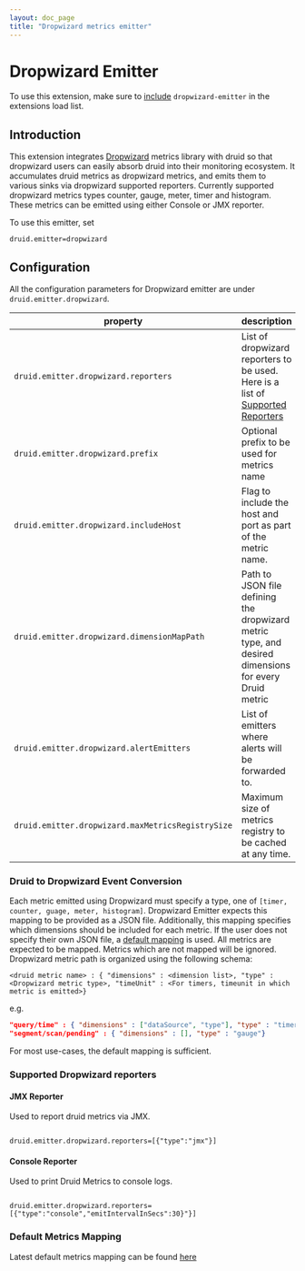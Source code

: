 ```yaml
---
layout: doc_page
title: "Dropwizard metrics emitter"
---
```


<!--
  ~ Licensed to the Apache Software Foundation (ASF) under one
  ~ or more contributor license agreements.  See the NOTICE file
  ~ distributed with this work for additional information
  ~ regarding copyright ownership.  The ASF licenses this file
  ~ to you under the Apache License, Version 2.0 (the
  ~ "License"); you may not use this file except in compliance
  ~ with the License.  You may obtain a copy of the License at
  ~
  ~   http://www.apache.org/licenses/LICENSE-2.0
  ~
  ~ Unless required by applicable law or agreed to in writing,
  ~ software distributed under the License is distributed on an
  ~ "AS IS" BASIS, WITHOUT WARRANTIES OR CONDITIONS OF ANY
  ~ KIND, either express or implied.  See the License for the
  ~ specific language governing permissions and limitations
  ~ under the License.
  -->

# Dropwizard Emitter

To use this extension, make sure to [include](../../configuration/extensions.md#loading-extensions) `dropwizard-emitter` in the extensions load list.

## Introduction

This extension integrates [Dropwizard](http://metrics.dropwizard.io/3.1.0/getting-started/#) metrics library with druid so that dropwizard users can easily absorb druid into their monitoring ecosystem.
It accumulates druid metrics as dropwizard metrics, and emits them to various sinks via dropwizard supported reporters.
Currently supported dropwizard metrics types counter, gauge, meter, timer and histogram. 
These metrics can be emitted using either Console or JMX reporter. 

To use this emitter, set

```
druid.emitter=dropwizard
```

## Configuration

All the configuration parameters for Dropwizard emitter are under `druid.emitter.dropwizard`.
    
|property|description|required?|default|
|--------|-----------|---------|-------|
|`druid.emitter.dropwizard.reporters`|List of dropwizard reporters to be used. Here is a list of [Supported Reporters](#supported-dropwizard-reporters)|yes|none|
|`druid.emitter.dropwizard.prefix`|Optional prefix to be used for metrics name|no|none|
|`druid.emitter.dropwizard.includeHost`|Flag to include the host and port as part of the metric name.|no|yes|
|`druid.emitter.dropwizard.dimensionMapPath`|Path to JSON file defining the dropwizard metric type, and desired dimensions for every Druid metric|no|Default mapping provided. See below.|
|`druid.emitter.dropwizard.alertEmitters`| List of emitters where alerts will be forwarded to. |no| empty list (no forwarding)|
|`druid.emitter.dropwizard.maxMetricsRegistrySize`| Maximum size of metrics registry to be cached at any time. |no| 100 Mb|


### Druid to Dropwizard Event Conversion

Each metric emitted using Dropwizard must specify a type, one of `[timer, counter, guage, meter, histogram]`. Dropwizard Emitter expects this mapping to
be provided as a JSON file.  Additionally, this mapping specifies which dimensions should be included for each metric.
If the user does not specify their own JSON file, a [default mapping](#default-metrics-mapping) is used.
All metrics are expected to be mapped. Metrics which are not mapped will be ignored.
Dropwizard metric path is organized using the following schema:

`<druid metric name> : { "dimensions" : <dimension list>, "type" : <Dropwizard metric type>, "timeUnit" : <For timers, timeunit in which metric is emitted>}`

e.g.
```json
"query/time" : { "dimensions" : ["dataSource", "type"], "type" : "timer", "timeUnit": "MILLISECONDS"},
"segment/scan/pending" : { "dimensions" : [], "type" : "gauge"}
```

For most use-cases, the default mapping is sufficient.

### Supported Dropwizard reporters

#### JMX Reporter
Used to report druid metrics via JMX.
```

druid.emitter.dropwizard.reporters=[{"type":"jmx"}]

```

#### Console Reporter
Used to print Druid Metrics to console logs.

```

druid.emitter.dropwizard.reporters=[{"type":"console","emitIntervalInSecs":30}"}]

```

### Default Metrics Mapping
Latest default metrics mapping can be found [here](https://github.com/apache/druid/blob/master/extensions-contrib/dropwizard-emitter/src/main/resources/defaultMetricDimensions.json)
